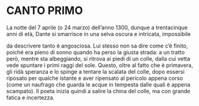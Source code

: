 # CANTO PRIMO

La notte del 7 aprile (o 24 marzo) dell’anno 1300, dunque a
trentacinque anni di età, Dante si smarrisce in una selva oscura e intricata, impossibile

 da descrivere tanto è angosciosa. Lui stesso non sa dire come c’è finito, poiché era pieno di sonno quando ha perso la giusta strada: a un tratto però, mentre sta albeggiando, si ritrova ai piedi di un colle, dalla cui vetta vede spuntare i primi raggi del sole. Questo, oltre al fatto che è primavera, gli ridà speranza e lo spinge a tentare la scalata del colle, dopo essersi riposato per qualche istante e aver ripensato al pericolo appena corso (come un naufrago che guarda le acque in tempesta dalle quali è appena scampato). Il poeta inizia quindi a salire la china del colle, ma con grande fatica e incertezza.
